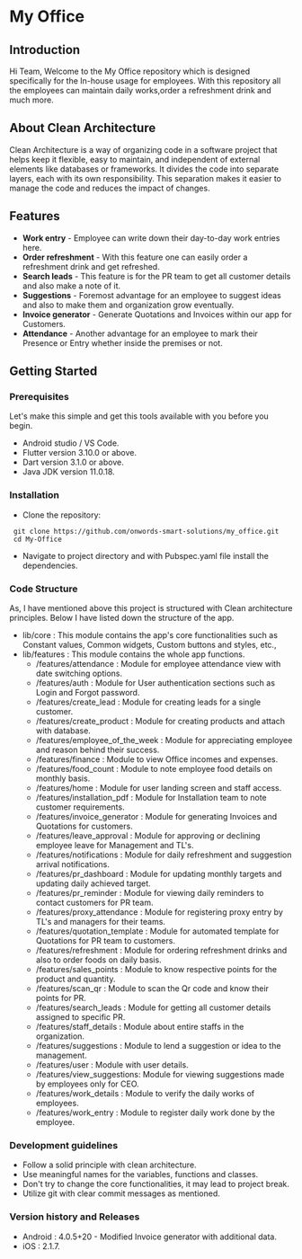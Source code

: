# My Office

## Introduction

Hi Team, Welcome to the My Office repository which is designed specifically for the In-house usage for employees.
With this repository all the employees can maintain daily works,order a refreshment drink and much more.

## About Clean Architecture

Clean Architecture is a way of organizing code in a software project that helps keep it flexible, easy to maintain, and independent of external elements like databases or frameworks. It divides the code into separate layers, each with its own responsibility. This separation makes it easier to manage the code and reduces the impact of changes.

## Features

* **Work entry** - Employee can write down their day-to-day work entries here.
* **Order refreshment** - With this feature one can easily order a refreshment drink and get refreshed.
* **Search leads** - This feature is for the PR team to get all customer details and also make a note of it.
* **Suggestions** - Foremost advantage for an employee to suggest ideas and also to make them and organization grow eventually.
* **Invoice generator** - Generate Quotations and Invoices within our app for Customers.
* **Attendance** - Another advantage for an employee to mark their Presence or Entry whether inside the premises or not. 

## Getting Started

### Prerequisites

Let's make this simple and get this tools available with you before you begin.

+ Android studio / VS Code. 
+ Flutter version 3.10.0 or above. 
+ Dart version 3.1.0 or above. 
+ Java JDK version 11.0.18.

### Installation

- Clone the repository:

```
 git clone https://github.com/onwords-smart-solutions/my_office.git 
 cd My-Office 
 ```

- Navigate to project directory and with Pubspec.yaml file install the dependencies.

### Code Structure

As, I have mentioned above this project is structured with Clean architecture principles. Below I have listed down the structure of the app.

* lib/core : This module contains the app's core functionalities such as Constant values, Common widgets, Custom buttons and styles, etc.,
* lib/features : This module contains the whole app functions.
    * /features/attendance : Module for employee attendance view with date switching options.
    * /features/auth : Module for User authentication sections such as Login and Forgot password.
    * /features/create_lead : Module for creating leads for a single customer.
    * /features/create_product : Module for creating products and attach with database.
    * /features/employee_of_the_week : Module for appreciating employee and reason behind their success.
    * /features/finance : Module to view Office incomes and expenses.
    * /features/food_count : Module to note employee food details on monthly basis.
    * /features/home : Module for user landing screen and staff access.
    * /features/installation_pdf : Module for Installation team to note customer requirements.
    * /features/invoice_generator : Module for generating Invoices and Quotations for customers.
    * /features/leave_approval : Module for approving or declining employee leave for Management and TL's.
    * /features/notifications : Module for daily refreshment and suggestion arrival notifications.
    * /features/pr_dashboard : Module for updating monthly targets and updating daily achieved target.
    * /features/pr_reminder : Module for viewing daily reminders to contact customers for PR team.
    * /features/proxy_attendance : Module for registering proxy entry by TL's and managers for their teams.
    * /features/quotation_template : Module for automated template for Quotations for PR team to customers.
    * /features/refreshment : Module for ordering refreshment drinks and also to order foods on daily basis.
    * /features/sales_points : Module to know respective points for the product and quantity.
    * /features/scan_qr : Module to scan the Qr code and know their points for PR.
    * /features/search_leads : Module for getting all customer details assigned to specific PR.
    * /features/staff_details : Module about entire staffs in the organization.
    * /features/suggestions : Module to lend a suggestion or idea to the management.
    * /features/user : Module with user details.
    * /features/view_suggestions: Module for viewing suggestions made by employees only for CEO.
    * /features/work_details : Module to verify the daily works of employees.
    * /features/work_entry : Module to register daily work done by the employee.
  
### Development guidelines

* Follow a solid principle with clean architecture.
* Use meaningful names for the variables, functions and classes.
* Don't try to change the core functionalities, it may lead to project break.
* Utilize git with clear commit messages as mentioned.

### Version history and Releases

* Android : 4.0.5+20 - Modified Invoice generator with additional data.
* iOS : 2.1.7. 



